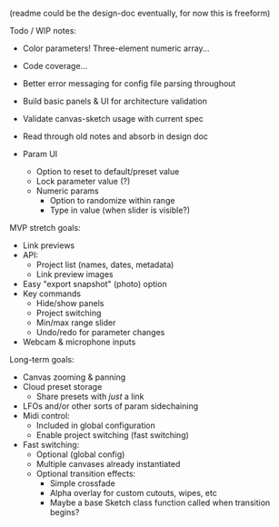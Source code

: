 (readme could be the design-doc eventually, for now this is freeform)

Todo / WIP notes:

-   Color parameters! Three-element numeric array...
-   Code coverage...
-   Better error messaging for config file parsing throughout

-   Build basic panels & UI for architecture validation
-   Validate canvas-sketch usage with current spec
-   Read through old notes and absorb in design doc

-   Param UI
    -   Option to reset to default/preset value
    -   Lock parameter value (?)
    -   Numeric params
        -   Option to randomize within range
        -   Type in value (when slider is visible?)

MVP stretch goals:

-   Link previews
-   API:
    -   Project list (names, dates, metadata)
    -   Link preview images
-   Easy "export snapshot" (photo) option
-   Key commands
    -   Hide/show panels
    -   Project switching
    -   Min/max range slider
    -   Undo/redo for parameter changes
-   Webcam & microphone inputs

Long-term goals:

-   Canvas zooming & panning
-   Cloud preset storage
    -   Share presets with _just_ a link
-   LFOs and/or other sorts of param sidechaining
-   Midi control:
    -   Included in global configuration
    -   Enable project switching (fast switching)
-   Fast switching:
    -   Optional (global config)
    -   Multiple canvases already instantiated
    -   Optional transition effects:
        -   Simple crossfade
        -   Alpha overlay for custom cutouts, wipes, etc
        -   Maybe a base Sketch class function called when transition begins?
